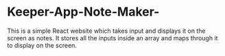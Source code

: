 # Keeper-App-Note-Maker-
This is a simple React website which takes input and displays it on the screen as notes.
It stores all the inputs inside an array and maps through it to display on the screen.
